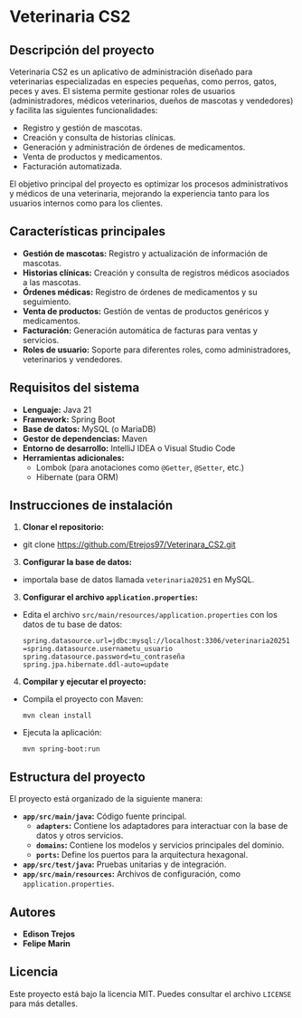 Veterinaria CS2
===============

Descripción del proyecto
------------------------
Veterinaria CS2 es un aplicativo de administración diseñado para veterinarias especializadas en especies pequeñas, como perros, gatos, peces y aves. El sistema permite gestionar roles de usuarios (administradores, médicos veterinarios, dueños de mascotas y vendedores) y facilita las siguientes funcionalidades:
- Registro y gestión de mascotas.
- Creación y consulta de historias clínicas.
- Generación y administración de órdenes de medicamentos.
- Venta de productos y medicamentos.
- Facturación automatizada.

El objetivo principal del proyecto es optimizar los procesos administrativos y médicos de una veterinaria, mejorando la experiencia tanto para los usuarios internos como para los clientes.

Características principales
---------------------------
- **Gestión de mascotas:** Registro y actualización de información de mascotas.
- **Historias clínicas:** Creación y consulta de registros médicos asociados a las mascotas.
- **Órdenes médicas:** Registro de órdenes de medicamentos y su seguimiento.
- **Venta de productos:** Gestión de ventas de productos genéricos y medicamentos.
- **Facturación:** Generación automática de facturas para ventas y servicios.
- **Roles de usuario:** Soporte para diferentes roles, como administradores, veterinarios y vendedores.

Requisitos del sistema
----------------------
- **Lenguaje:** Java 21
- **Framework:** Spring Boot
- **Base de datos:** MySQL (o MariaDB)
- **Gestor de dependencias:** Maven
- **Entorno de desarrollo:** IntelliJ IDEA o Visual Studio Code
- **Herramientas adicionales:**
  - Lombok (para anotaciones como `@Getter`, `@Setter`, etc.)
  - Hibernate (para ORM)

Instrucciones de instalación
----------------------------
1. **Clonar el repositorio:**
- git clone https://github.com/Etrejos97/Veterinara_CS2.git

3. **Configurar la base de datos:**
- importala base de datos llamada `veterinaria20251` en MySQL.

3. **Configurar el archivo `application.properties`:**
- Edita el archivo `src/main/resources/application.properties` con los datos de tu base de datos:
  ```
  spring.datasource.url=jdbc:mysql://localhost:3306/veterinaria20251
  =spring.datasource.usernametu_usuario
  spring.datasource.password=tu_contraseña
  spring.jpa.hibernate.ddl-auto=update
  ```

4. **Compilar y ejecutar el proyecto:**
- Compila el proyecto con Maven:
  ```
  mvn clean install
  ```
- Ejecuta la aplicación:
  ```
  mvn spring-boot:run
  ```

Estructura del proyecto
-----------------------
El proyecto está organizado de la siguiente manera:
- **`app/src/main/java`:** Código fuente principal.
  - **`adapters`:** Contiene los adaptadores para interactuar con la base de datos y otros servicios.
  - **`domains`:** Contiene los modelos y servicios principales del dominio.
  - **`ports`:** Define los puertos para la arquitectura hexagonal.
- **`app/src/test/java`:** Pruebas unitarias y de integración.
- **`app/src/main/resources`:** Archivos de configuración, como `application.properties`.

Autores
-------
- **Edison Trejos**
- **Felipe Marin**

Licencia
--------
Este proyecto está bajo la licencia MIT. Puedes consultar el archivo `LICENSE` para más detalles.

